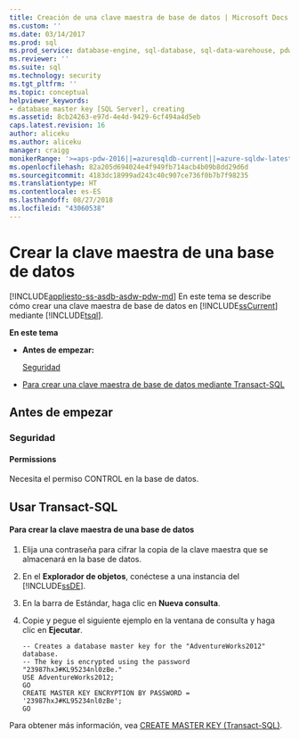 ```yaml
---
title: Creación de una clave maestra de base de datos | Microsoft Docs
ms.custom: ''
ms.date: 03/14/2017
ms.prod: sql
ms.prod_service: database-engine, sql-database, sql-data-warehouse, pdw
ms.reviewer: ''
ms.suite: sql
ms.technology: security
ms.tgt_pltfrm: ''
ms.topic: conceptual
helpviewer_keywords:
- database master key [SQL Server], creating
ms.assetid: 8cb24263-e97d-4e4d-9429-6cf494a4d5eb
caps.latest.revision: 16
author: aliceku
ms.author: aliceku
manager: craigg
monikerRange: '>=aps-pdw-2016||=azuresqldb-current||=azure-sqldw-latest||>=sql-server-2016||=sqlallproducts-allversions||>=sql-server-linux-2017||=azuresqldb-mi-current'
ms.openlocfilehash: 82a205d694024e4f949fb714acb4b09b8dd29d6d
ms.sourcegitcommit: 4183dc18999ad243c40c907ce736f0b7b7f98235
ms.translationtype: HT
ms.contentlocale: es-ES
ms.lasthandoff: 08/27/2018
ms.locfileid: "43060538"
---
```

# <a name="create-a-database-master-key"></a>Crear la clave maestra de una base de datos
[!INCLUDE[appliesto-ss-asdb-asdw-pdw-md](../../../includes/appliesto-ss-asdb-asdw-pdw-md.md)]
  En este tema se describe cómo crear una clave maestra de base de datos en [!INCLUDE[ssCurrent](../../../includes/sscurrent-md.md)] mediante [!INCLUDE[tsql](../../../includes/tsql-md.md)].  
  
 **En este tema**  
  
-   **Antes de empezar:**  
  
     [Seguridad](#Security)  
  
-   [Para crear una clave maestra de base de datos mediante Transact-SQL](#TsqlProcedure)  
  
##  <a name="BeforeYouBegin"></a> Antes de empezar  
  
###  <a name="Security"></a> Seguridad  
  
####  <a name="Permissions"></a> Permissions  
 Necesita el permiso CONTROL en la base de datos.  
  
##  <a name="TsqlProcedure"></a> Usar Transact-SQL  
  
#### <a name="to-create-a-database-master-key"></a>Para crear la clave maestra de una base de datos  
  
1.  Elija una contraseña para cifrar la copia de la clave maestra que se almacenará en la base de datos.  
  
2.  En el **Explorador de objetos**, conéctese a una instancia del [!INCLUDE[ssDE](../../../includes/ssde-md.md)].  
  
3.  En la barra de Estándar, haga clic en **Nueva consulta**.  
  
4.  Copie y pegue el siguiente ejemplo en la ventana de consulta y haga clic en **Ejecutar**.  
  
    ```  
    -- Creates a database master key for the "AdventureWorks2012" database.   
    -- The key is encrypted using the password "23987hxJ#KL95234nl0zBe."  
    USE AdventureWorks2012;  
    GO  
    CREATE MASTER KEY ENCRYPTION BY PASSWORD = '23987hxJ#KL95234nl0zBe';  
    GO  
    ```  
  
 Para obtener más información, vea [CREATE MASTER KEY &#40;Transact-SQL&#41;](../../../t-sql/statements/create-master-key-transact-sql.md).  
  
  

